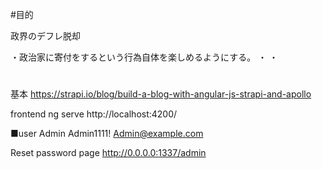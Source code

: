 #目的


政界のデフレ脱却



・政治家に寄付をするという行為自体を楽しめるようにする。
・
・

#


基本
https://strapi.io/blog/build-a-blog-with-angular-js-strapi-and-apollo

frontend
ng serve
http://localhost:4200/

■user
Admin
Admin1111!
Admin@example.com

Reset password page
http://0.0.0.0:1337/admin